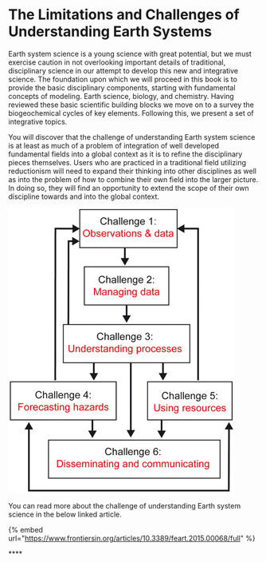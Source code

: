 # The Limitations and Challenges of Understanding Earth Systems

Earth system science is a young science with great potential, but we must exercise caution in not overlooking important details of traditional, disciplinary science in our attempt to develop this new and integrative science. The foundation upon which we will proceed in this book is to provide the basic disciplinary components, starting with fundamental concepts of modeling. Earth science, biology, and chemistry. Having reviewed these basic scientific building blocks we move on to a survey the biogeochemical cycles of key elements. Following this, we present a set of integrative topics. 

You will discover that the challenge of understanding Earth system science is at least as much of a problem of integration of well developed fundamental fields into a global context as it is to refine the disciplinary pieces themselves. Users who are practiced in a traditional field utilizing reductionism will need to expand their thinking into other disciplines as well as into the problem of how to combine their own field into the larger picture. In doing so, they will find an opportunity to extend the scope of their own discipline towards and into the global context.

![](../../.gitbook/assets/image%20%2870%29.png)

You can read more about the challenge of understanding Earth system science in the below linked article. 

{% embed url="https://www.frontiersin.org/articles/10.3389/feart.2015.00068/full" %}

\*\*\*\*

